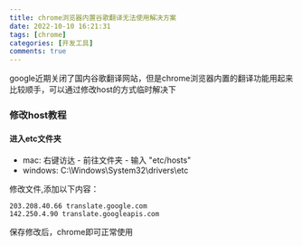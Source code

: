 ```yaml
---
title: chrome浏览器内置谷歌翻译无法使用解决方案
date: 2022-10-10 16:21:31
tags: [chrome]
categories: [开发工具]
comments: true
---
```


google近期关闭了国内谷歌翻译网站，但是chrome浏览器内置的翻译功能用起来比较顺手，可以通过修改host的方式临时解决下

### 修改host教程

#### 进入etc文件夹

+ mac: 右键访达 - 前往文件夹 - 输入 "etc/hosts"
+ windows: C:\Windows\System32\drivers\etc

修改文件,添加以下内容：

```
203.208.40.66 translate.google.com
142.250.4.90 translate.googleapis.com
```

保存修改后，chrome即可正常使用
